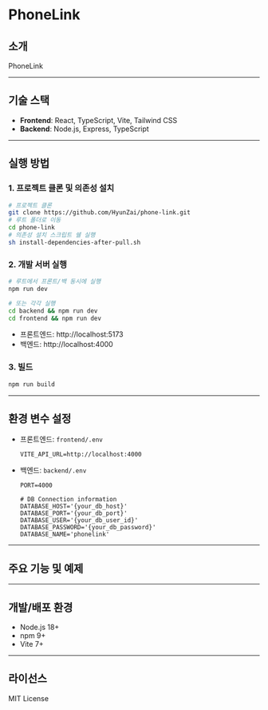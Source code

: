 # PhoneLink

## 소개

PhoneLink

---

## 기술 스택

- **Frontend**: React, TypeScript, Vite, Tailwind CSS
- **Backend**: Node.js, Express, TypeScript

---

## 실행 방법

### 1. 프로젝트 클론 및 의존성 설치

```bash
# 프로젝트 클론
git clone https://github.com/HyunZai/phone-link.git
# 루트 폴더로 이동
cd phone-link
# 의존성 설치 스크립트 쉘 실행
sh install-dependencies-after-pull.sh
```

### 2. 개발 서버 실행

```bash
# 루트에서 프론트/백 동시에 실행
npm run dev

# 또는 각각 실행
cd backend && npm run dev
cd frontend && npm run dev
```

- 프론트엔드: http://localhost:5173
- 백엔드: http://localhost:4000

### 3. 빌드

```bash
npm run build
```

---

## 환경 변수 설정

- 프론트엔드: `frontend/.env`
  ```env
  VITE_API_URL=http://localhost:4000
  ```
- 백엔드: `backend/.env`
  ```env
  PORT=4000

  # DB Connection information
  DATABASE_HOST='{your_db_host}'
  DATABASE_PORT='{your_db_port}'
  DATABASE_USER='{your_db_user_id}'
  DATABASE_PASSWORD='{your_db_password}'
  DATABASE_NAME='phonelink'
  ```

---

## 주요 기능 및 예제


---

## 개발/배포 환경

- Node.js 18+
- npm 9+
- Vite 7+

---

## 라이선스

MIT License